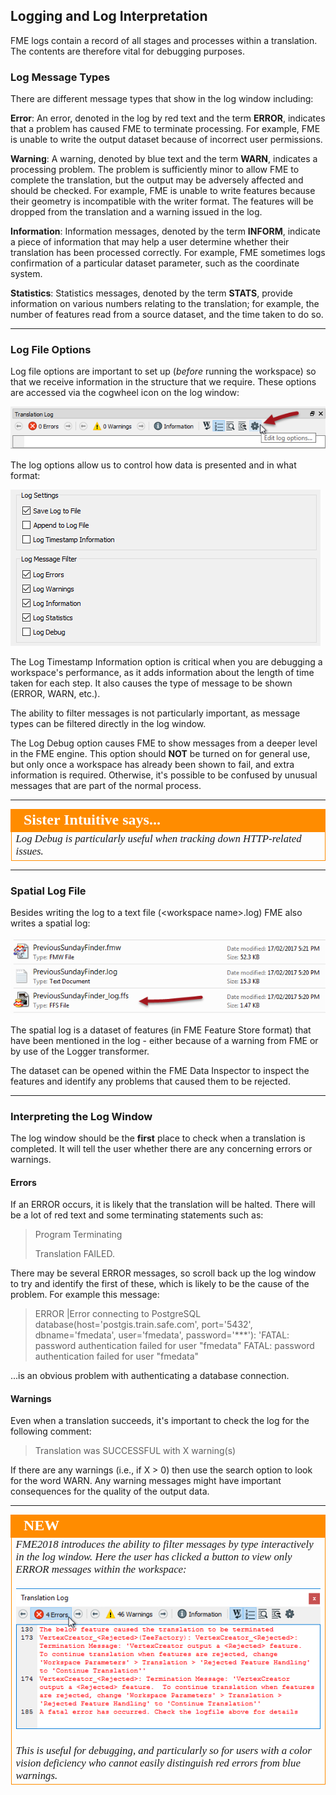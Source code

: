 ## Logging and Log Interpretation ##
FME logs contain a record of all stages and processes within a translation. The contents are therefore vital for debugging purposes.

### Log Message Types ###

There are different message types that show in the log window including:

**Error**: An error, denoted in the log by red text and the term **ERROR**, indicates that a problem has caused FME to terminate processing. For example, FME is unable to write the output dataset because of incorrect user permissions.

**Warning**: A warning, denoted by blue text and the term **WARN**, indicates a processing problem. The problem is sufficiently minor to allow FME to complete the translation, but the output may be adversely affected and should be checked. For example, FME is unable to write features because their geometry is incompatible with the writer format. The features will be dropped from the translation and a warning issued in the log.

**Information**: Information messages, denoted by the term **INFORM**, indicate a piece of information that may help a user determine whether their translation has been processed correctly. For example, FME sometimes logs confirmation of a particular dataset parameter, such as the coordinate system.

**Statistics**: Statistics messages, denoted by the term **STATS**, provide information on various numbers relating to the translation; for example, the number of features read from a source dataset, and the time taken to do so.

---

### Log File Options ###

Log file options are important to set up (*before* running the workspace) so that we receive information in the structure that we require. These options are accessed via the cogwheel icon on the log window:

![](./Images/Img5.046.LogOptionsButton.png)

The log options allow us to control how data is presented and in what format:

![](./Images/Img5.047.LogGeneralSettings.png)

The Log Timestamp Information option is critical when you are debugging a workspace's performance, as it adds information about the length of time taken for each step. It also causes the type of message to be shown (ERROR, WARN, etc.).

The ability to filter messages is not particularly important, as message types can be filtered directly in the log window.

The Log Debug option causes FME to show messages from a deeper level in the FME engine. This option should **NOT** be turned on for general use, but only once a workspace has already been shown to fail, and extra information is required. Otherwise, it's possible to be confused by unusual messages that are part of the normal process.

---

<!--Person X Says Section-->

<table style="border-spacing: 0px">
<tr>
<td style="vertical-align:middle;background-color:darkorange;border: 2px solid darkorange">
<i class="fa fa-quote-left fa-lg fa-pull-left fa-fw" style="color:white;padding-right: 12px;vertical-align:text-top"></i>
<span style="color:white;font-size:x-large;font-weight: bold;font-family:serif">Sister Intuitive says...</span>
</td>
</tr>

<tr>
<td style="border: 1px solid darkorange">
<span style="font-family:serif; font-style:italic; font-size:larger">
Log Debug is particularly useful when tracking down HTTP-related issues.
</span>
</td>
</tr>
</table>

---

### Spatial Log File ###

Besides writing the log to a text file (&lt;workspace name&gt;.log) FME also writes a spatial log:

![](./Images/Img5.048.SpatialLogFile.png)

The spatial log is a dataset of features (in FME Feature Store format) that have been mentioned in the log - either because of a warning from FME or by use of the Logger transformer.

The dataset can be opened within the FME Data Inspector to inspect the features and identify any problems that caused them to be rejected.

---

### Interpreting the Log Window ###

The log window should be the **first** place to check when a translation is completed. It will tell the user whether there are any concerning errors or warnings.


#### Errors ####
If an ERROR occurs, it is likely that the translation will be halted. There will be a lot of red text and some terminating statements such as:

> Program Terminating
>
> Translation FAILED.

There may be several ERROR messages, so scroll back up the log window to try and identify the first of these, which is likely to be the cause of the problem. For example this message:

> ERROR |Error connecting to PostgreSQL database(host='postgis.train.safe.com', port='5432', dbname='fmedata', user='fmedata', password='***'): 'FATAL:  password authentication failed for user "fmedata"
FATAL:  password authentication failed for user "fmedata"

...is an obvious problem with authenticating a database connection.


#### Warnings ####
Even when a translation succeeds, it's important to check the log for the following comment:

> Translation was SUCCESSFUL with X warning(s)

If there are any warnings (i.e., if X > 0) then use the search option to look for the word WARN. Any warning messages might have important consequences for the quality of the output data.

---

<!--New Section-->

<table style="border-spacing: 0px">
<tr>
<td style="vertical-align:middle;background-color:darkorange;border: 2px solid darkorange">
<i class="fa fa-bolt fa-lg fa-pull-left fa-fw" style="color:white;padding-right: 12px;vertical-align:text-top"></i>
<span style="color:white;font-size:x-large;font-weight: bold;font-family:serif">NEW</span>
</td>
</tr>

<tr>
<td style="border: 1px solid darkorange">
<span style="font-family:serif; font-style:italic; font-size:larger">
FME2018 introduces the ability to filter messages by type interactively in the log window. Here the user has clicked a button to view only ERROR messages within the workspace:
<br><br><img src="./Images/Img5.049.InteractiveLogFiltering.png">
<br><br>This is useful for debugging, and particularly so for users with a color vision deficiency who cannot easily distinguish red errors from blue warnings.
</span>
</td>
</tr>
</table>
